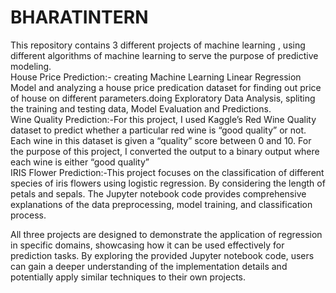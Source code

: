 # BHARATINTERN
 This repository contains 3 different projects of machine learning , using different algorithms of machine learning to serve the purpose of predictive modeling.
 <br>
 House Price Prediction:- creating Machine Learning Linear Regression Model and  analyzing a house price predication dataset for finding out price of house on different parameters.doing Exploratory Data Analysis, spliting the training and testing data, Model Evaluation and Predictions.
 <br>
 Wine Quality Prediction:-For this project, I used Kaggle’s Red Wine Quality dataset to  predict whether a particular red wine is “good quality” or not. Each wine in this dataset is given a “quality” score between 0 and 10. For the purpose of this project, I converted the output to a binary output where each wine is either “good quality” 
<br>
IRIS Flower Prediction:-This project focuses on the classification of different species of iris flowers using logistic regression. By considering the length of petals and sepals. The Jupyter notebook code provides comprehensive explanations of the data preprocessing, model training, and classification process.

All three projects are designed to demonstrate the application of regression in specific domains, showcasing how it can be used effectively for prediction tasks. By exploring the provided Jupyter notebook code, users can gain a deeper understanding of the implementation details and potentially apply similar techniques to their own projects.
